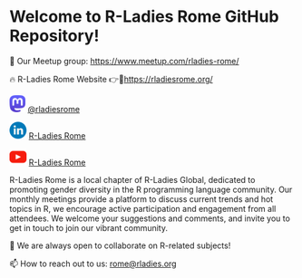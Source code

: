 # Welcome to R-Ladies Rome GitHub Repository!

📝 Our Meetup group: https://www.meetup.com/rladies-rome/

🔥 R-Ladies Rome Website 👉🔗<https://rladiesrome.org/>

<a href="https://fosstodon.org/@rladiesrome"><img height="30" src="https://github.com/rladiesrome/rladiesrome/blob/main/mastodon.png?raw=true"></a> [@rladiesrome](https://fosstodon.org/@rladiesrome)

<a href="[https://www.linkedin.com/company/88017166/](https://www.linkedin.com/company/88017166/)"><img height="30" src="https://github.com/rladiesrome/rladiesrome/blob/main/linkedin.png?raw=true"></a> [R-Ladies Rome](https://www.linkedin.com/company/88017166/)

<a href="https://www.youtube.com/@rladiesrome"><img height="30" src="https://github.com/rladiesrome/RLadiesRome/blob/main/youtube.png?raw=true"></a> [R-Ladies Rome](https://www.youtube.com/@rladiesrome)

R-Ladies Rome is a local chapter of R-Ladies Global, dedicated to promoting gender diversity in the R programming language community. Our monthly meetings provide a platform to discuss current trends and hot topics in R, we encourage active participation and engagement from all attendees. We welcome your suggestions and comments, and invite you to get in touch to join our vibrant community.

👯 We are always open to collaborate on R-related subjects!

📫 How to reach out to us: rome@rladies.org
<!---
rladiesrome/rladiesrome is a ✨ special ✨ repository because its `README.md` (this file) appears on your GitHub profile.
You can click the Preview link to take a look at your changes.
--->
